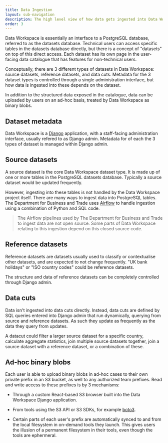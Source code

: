 ```yaml
---
title: Data Ingestion
layout: sub-navigation
description: The high level view of how data gets ingested into Data Workspace
order: 3
---
```


Data Workspace is essentially an interface to a PostgreSQL database, referred to as the datasets database. Technical users can access specific tables in the datasets database directly, but there is a concept of "datasets" on top of this direct access. Each dataset has its own page in the user-facing data catalogue that has features for non-technical users.

Conceptually, there are 3 different types of datasets in Data Workspace: source datasets, reference datasets, and data cuts. Metadata for the 3 dataset types is controlled through a single administration interface, but how data is ingested into these depends on the dataset.

In addition to the structured data exposed in the catalogue, data can be uploaded by users on an ad-hoc basis, treated by Data Workspace as binary blobs.


## Dataset metadata

Data Workspace is a [Django](https://www.djangoproject.com/) application, with a staff-facing administration interface, usually refered to as Django admin. Metadata for of each the 3 types of dataset is managed within Django admin.


## Source datasets

A source dataset is the core Data Workspace dataset type. It is made up of one or more tables in the PostgreSQL datasets database. Typically a source dataset would be updated frequently.

However, ingesting into these tables is not handled by the Data Workspace project itself. There are many ways to ingest data into PostgreSQL tables. The Department for Business and Trade uses [Airflow](https://airflow.apache.org/) to handle ingestion using a combination of Python and SQL code.

> The Airflow pipelines used by The Department for Business and Trade to ingest data are not open source. Some parts of Data Workspace relating to this ingestion depend on this closed source code.


## Reference datasets

Reference datasets are datasets usually used to classify or contextualise other datasets, and are expected to not change frequently. "UK bank holidays" or "ISO country codes" could be reference datasets.

The structure and data of reference datasets can be completely controlled through Django admin.


## Data cuts

Data isn't ingested into data cuts directly. Instead, data cuts are defined by SQL queries entered into Django admin that run dynamically, querying from source and reference datasets. As such they update as frequently as the data they query from updates.

A datacut could filter a larger source dataset for a specific country, calculate aggregate statistics, join multiple source datasets together, join a source dataset with a reference dataset, or a combination of these.


## Ad-hoc binary blobs

Each user is able to upload binary blobs in ad-hoc cases to their own private prefix in an S3 bucket, as well to any authorized team prefixes. Read and write access to these prefixes is by 3 mechanisms:

- Through a custom React-based S3 browser built into the Data Workspace Django application.

- From tools using the S3 API or S3 SDKs, for example [boto3](https://boto3.amazonaws.com/v1/documentation/api/latest/reference/services/s3.html).

- Certain parts of each user's prefix are automatically synced to and from the local filesystem in on-demand tools they launch. This gives users the illusion of a permanent filesystem in their tools, even though the tools are ephermeral.
